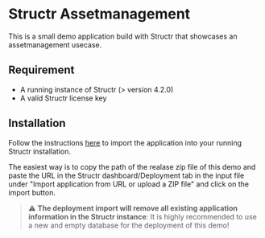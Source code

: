 # Structr Assetmanagement

This is a small demo application build with Structr that showcases an assetmanagement usecase.

## Requirement

- A running instance of Structr (> version 4.2.0)
- A valid Structr license key

## Installation

Follow the instructions [here](https://docs.structr.com/docs/fundamental-concepts?highlight=Deployment%20Import#deployment-import) to import the application into your running Structr installation. 

The easiest way is to copy the path of the realase zip file of this demo and paste the URL in the Structr dashboard/Deployment tab in the input file under "Import application from URL or upload a ZIP file" and click on the import button.

> :warning: **The deployment import will remove all existing application information in the Structr instance**: It is highly recommended to use a new and empty database for the deployment of this demo!
